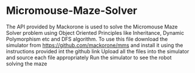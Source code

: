 # Micromouse-Maze-Solver
The API provided by Mackorone is used to solve the Micromouse Maze Solver problem using Object Oriented Principles like Inheritance, Dynamic Polymorphism etc and DFS algorithm.
To use this file download the simulator from https://github.com/mackorone/mms and install it using the instructions provided int the github link
Upload all the files into the simulator and source each file appropriately
Run the simulator to see the robot solving the maze


